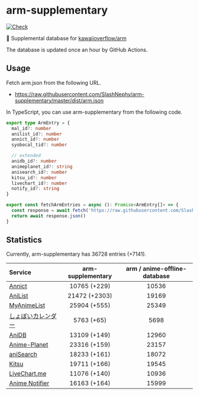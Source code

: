 # arm-supplementary

[![Check](https://github.com/SlashNephy/arm-supplementary/actions/workflows/check-node.yml/badge.svg)](https://github.com/SlashNephy/arm-supplementary/actions/workflows/check-node.yml)

💊 Supplemental database for [kawaiioverflow/arm](https://github.com/kawaiioverflow/arm)

The database is updated once an hour by GitHub Actions.

## Usage

Fetch arm.json from the following URL.

- https://raw.githubusercontent.com/SlashNephy/arm-supplementary/master/dist/arm.json

In TypeScript, you can use arm-supplementary from the following code.

```TypeScript
export type ArmEntry = {
  mal_id?: number
  anilist_id?: number
  annict_id?: number
  syobocal_tid?: number

  // extended
  anidb_id?: number
  animeplanet_id?: string
  anisearch_id?: number
  kitsu_id?: number
  livechart_id?: number
  notify_id?: string
}

export const fetchArmEntries = async (): Promise<ArmEntry[]> => {
  const response = await fetch('https://raw.githubusercontent.com/SlashNephy/arm-supplementary/master/dist/arm.json')
  return await response.json()
}
```

## Statistics

Currently, arm-supplementary has 36728 entries (+7141).

| Service                                     | arm-supplementary | arm / anime-offline-database |
| :------------------------------------------ | :---------------: | :--------------------------: |
| [Annict](https://annict.com)                |   10765 (+229)    |            10536             |
| [AniList](https://anilist.co)               |   21472 (+2303)   |            19169             |
| [MyAnimeList](https://myanimelist.net)      |   25904 (+555)    |            25349             |
| [しょぼいカレンダー](https://cal.syoboi.jp) |    5763 (+65)     |             5698             |
| [AniDB](https://anidb.net)                  |   13109 (+149)    |            12960             |
| [Anime-Planet](https://anime-planet.com)    |   23316 (+159)    |            23157             |
| [aniSearch](https://anisearch.com)          |   18233 (+161)    |            18072             |
| [Kitsu](https://kitsu.io)                   |   19711 (+166)    |            19545             |
| [LiveChart.me](https://livechart.me)        |   11076 (+140)    |            10936             |
| [Anime Notifier](https://notify.moe)        |   16163 (+164)    |            15999             |
